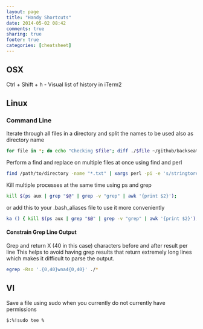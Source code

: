 ```yaml
---
layout: page
title: "Handy Shortcuts"
date: 2014-05-02 08:42
comments: true
sharing: true
footer: true
categories: [cheatsheet]
---
```


## OSX
Ctrl + Shift + h - Visual list of history in iTerm2

## Linux

### Command Line
Iterate through all files in a directory and split the names to be used also as directory name
```bash
for file in *; do echo "Checking $file"; diff ./$file ~/github/backseat/widgets/$(echo ${file//.*/ })/$file; done
```

Perform a find and replace on multiple files at once using find and perl
```bash
find /path/to/directory -name "*.txt" | xargs perl -pi -e 's/stringtoreplace/replacementstring/g'
```

Kill multiple processes at the same time using ps and grep
```bash
kill $(ps aux | grep "$@" | grep -v "grep" | awk '{print $2}');
```
or add this to your .bash_aliases file to use it more conveniently
```bash
ka () { kill $(ps aux | grep "$@" | grep -v "grep" | awk '{print $2}'); }
```

#### Constrain Grep Line Output
Grep and return X (40 in this case) characters before and after result per line
This helps to avoid having grep results that return extremely long lines which makes it difficult to parse the output.
```bash
egrep -Rso '.{0,40}wna4{0,40}' ./*
```

## VI
Save a file using sudo when you currently do not currently have permissions
```bash
$:%!sudo tee %
```
